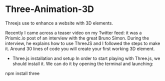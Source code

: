 # Three-Animation-3D
Threejs use to enhance a website with 3D elements.

Recently I came across a teaser video on my Twitter feed: it was a Prismic.io post of an interview with the great Bruno Simon. During the interview, he explains how to use ThreeJS and I followed the steps to make it.
Around 30 lines of code you will create your first working 3D element.

- Three.js installation and setup
In order to start playing with Three.js, we should install it. We can do it by opening the terminal and launching:

npm install three

